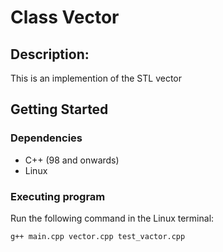 # Class Vector

## Description:
This is an implemention of the STL vector

## Getting Started

### Dependencies

* C++ (98 and onwards)
* Linux

### Executing program

Run the following command in the Linux terminal:

```
g++ main.cpp vector.cpp test_vactor.cpp
```


